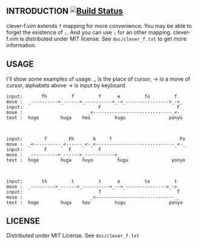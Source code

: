## INTRODUCTION [![Build Status](https://travis-ci.org/rhysd/clever-f.vim.png?branch=dev)](https://travis-ci.org/rhysd/clever-f.vim)

clever-f.vim extends `f` mapping for more convenience. You may be able to forget the existence of `;`. And you can use `;` for an other mapping.
clever-f.vim is distributed under MIT license. See `doc/clever_f.txt` to get more information.



## USAGE

I'll show some examples of usage. _ is the place of cursor, -> is a move of
cursor, alphabets above -> is input by keyboard.


    input:       fh         f         f      e         fo         f
    move :  _---------->_------>_---------->_->_---------------->_->_
    input:                            F                            F
    move :                        _<-----------------------------_<-_
    text :  hoge        huga    hoo         hugu                ponyo



    input:        f        Fh       b     f                         Fo
    move :  _<----------_<------_<-_<-----------------------------_<-_
    input:        F        F          F
    move :  _---------->_------>_----------->_
    text :  hoge        huga    huyo         hugu                ponyo



    input:       th         t         t      e         to         t
    move :  _--------->_------>_---------->_-->_--------------->_->_
    input:                            T                            T
    move :                         _<-----------------------------__
    text :  hoge        huga    hoo         hugu                ponyo



## LICENSE

Distributed under MIT License. See `doc/clever_f.txt`
